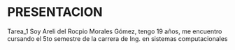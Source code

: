 # PRESENTACION
Tarea_1
Soy Areli del Rocpio Morales Gómez, tengo 19 años, me encuentro cursando el 5to semestre de la carrera de Ing. en sistemas computacionales
